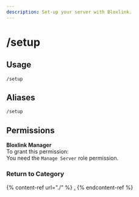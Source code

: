```yaml
---
description: Set-up your server with Bloxlink.
---
```


# /setup

## Usage

```
/setup
```

## Aliases

```
/setup
```

## Permissions

**Bloxlink Manager**\
To grant this permission:\
You need the `Manage Server` role permission.

### Return to Category

{% content-ref url="./" %}
[.](./)
{% endcontent-ref %}
